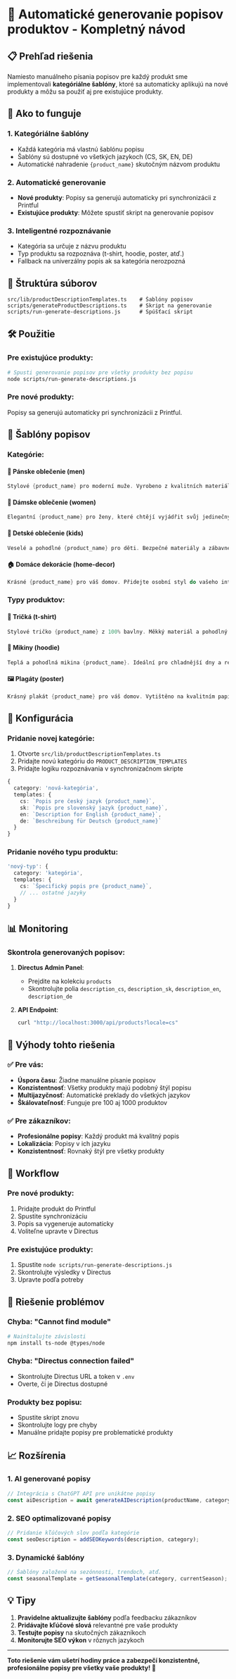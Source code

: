 # 🎯 Automatické generovanie popisov produktov - Kompletný návod

## 📋 Prehľad riešenia

Namiesto manuálneho písania popisov pre každý produkt sme implementovali **kategóriálne šablóny**, ktoré sa automaticky aplikujú na nové produkty a môžu sa použiť aj pre existujúce produkty.

## 🚀 Ako to funguje

### 1. **Kategóriálne šablóny**
- Každá kategória má vlastnú šablónu popisu
- Šablóny sú dostupné vo všetkých jazykoch (CS, SK, EN, DE)
- Automatické nahradenie `{product_name}` skutočným názvom produktu

### 2. **Automatické generovanie**
- **Nové produkty**: Popisy sa generujú automaticky pri synchronizácii z Printful
- **Existujúce produkty**: Môžete spustiť skript na generovanie popisov

### 3. **Inteligentné rozpoznávanie**
- Kategória sa určuje z názvu produktu
- Typ produktu sa rozpoznáva (t-shirt, hoodie, poster, atď.)
- Fallback na univerzálny popis ak sa kategória nerozpozná

## 📁 Štruktúra súborov

```
src/lib/productDescriptionTemplates.ts    # Šablóny popisov
scripts/generateProductDescriptions.ts    # Skript na generovanie
scripts/run-generate-descriptions.js      # Spúšťací skript
```

## 🛠️ Použitie

### Pre existujúce produkty:

```bash
# Spusti generovanie popisov pre všetky produkty bez popisu
node scripts/run-generate-descriptions.js
```

### Pre nové produkty:
Popisy sa generujú automaticky pri synchronizácii z Printful.

## 📝 Šablóny popisov

### Kategórie:

#### 👔 Pánske oblečenie (men)
```cs
Stylové {product_name} pro moderní muže. Vyrobeno z kvalitních materiálů pro maximální pohodlí a trvanlivost. Ideální pro každodenní nošení i speciální příležitosti.
```

#### 👗 Dámske oblečenie (women)
```cs
Elegantní {product_name} pro ženy, které chtějí vyjádřit svůj jedinečný styl. Kvalitní materiály a pečlivé zpracování zajišťují pohodlí a krásu.
```

#### 👶 Detské oblečenie (kids)
```cs
Veselé a pohodlné {product_name} pro děti. Bezpečné materiály a zábavné designy, které děti milují. Ideální pro aktivní děti.
```

#### 🏠 Domáce dekorácie (home-decor)
```cs
Krásné {product_name} pro váš domov. Přidejte osobní styl do vašeho interiéru s našimi originálními designy.
```

### Typy produktov:

#### 👕 Tričká (t-shirt)
```cs
Stylové tričko {product_name} z 100% bavlny. Měkký materiál a pohodlný střih zajišťují maximální pohodlí.
```

#### 🧥 Mikiny (hoodie)
```cs
Teplá a pohodlná mikina {product_name}. Ideální pro chladnější dny a relaxaci.
```

#### 🖼️ Plagáty (poster)
```cs
Krásný plakát {product_name} pro váš domov. Vytištěno na kvalitním papíru s živými barvami.
```

## 🔧 Konfigurácia

### Pridanie novej kategórie:

1. Otvorte `src/lib/productDescriptionTemplates.ts`
2. Pridajte novú kategóriu do `PRODUCT_DESCRIPTION_TEMPLATES`
3. Pridajte logiku rozpoznávania v synchronizačnom skripte

```typescript
{
  category: 'nová-kategória',
  templates: {
    cs: `Popis pre český jazyk {product_name}`,
    sk: `Popis pre slovenský jazyk {product_name}`,
    en: `Description for English {product_name}`,
    de: `Beschreibung für Deutsch {product_name}`
  }
}
```

### Pridanie nového typu produktu:

```typescript
'nový-typ': {
  category: 'kategória',
  templates: {
    cs: `Špecifický popis pre {product_name}`,
    // ... ostatné jazyky
  }
}
```

## 📊 Monitoring

### Skontrola generovaných popisov:

1. **Directus Admin Panel**:
   - Prejdite na kolekciu `products`
   - Skontrolujte polia `description_cs`, `description_sk`, `description_en`, `description_de`

2. **API Endpoint**:
   ```bash
   curl "http://localhost:3000/api/products?locale=cs"
   ```

## 🎯 Výhody tohto riešenia

### ✅ Pre vás:
- **Úspora času**: Žiadne manuálne písanie popisov
- **Konzistentnosť**: Všetky produkty majú podobný štýl popisu
- **Multijazyčnosť**: Automatické preklady do všetkých jazykov
- **Škálovateľnosť**: Funguje pre 100 aj 1000 produktov

### ✅ Pre zákazníkov:
- **Profesionálne popisy**: Každý produkt má kvalitný popis
- **Lokalizácia**: Popisy v ich jazyku
- **Konzistentnosť**: Rovnaký štýl pre všetky produkty

## 🔄 Workflow

### Pre nové produkty:
1. Pridajte produkt do Printful
2. Spustite synchronizáciu
3. Popis sa vygeneruje automaticky
4. Voliteľne upravte v Directus

### Pre existujúce produkty:
1. Spustite `node scripts/run-generate-descriptions.js`
2. Skontrolujte výsledky v Directus
3. Upravte podľa potreby

## 🚨 Riešenie problémov

### Chyba: "Cannot find module"
```bash
# Nainštalujte závislosti
npm install ts-node @types/node
```

### Chyba: "Directus connection failed"
- Skontrolujte Directus URL a token v `.env`
- Overte, či je Directus dostupné

### Produkty bez popisu:
- Spustite skript znovu
- Skontrolujte logy pre chyby
- Manuálne pridajte popisy pre problematické produkty

## 📈 Rozšírenia

### 1. **AI generované popisy**
```typescript
// Integrácia s ChatGPT API pre unikátne popisy
const aiDescription = await generateAIDescription(productName, category);
```

### 2. **SEO optimalizované popisy**
```typescript
// Pridanie kľúčových slov podľa kategórie
const seoDescription = addSEOKeywords(description, category);
```

### 3. **Dynamické šablóny**
```typescript
// Šablóny založené na sezónnosti, trendoch, atď.
const seasonalTemplate = getSeasonalTemplate(category, currentSeason);
```

## 💡 Tipy

1. **Pravidelne aktualizujte šablóny** podľa feedbacku zákazníkov
2. **Pridávajte kľúčové slová** relevantné pre vaše produkty
3. **Testujte popisy** na skutočných zákazníkoch
4. **Monitorujte SEO výkon** v rôznych jazykoch

---

**Toto riešenie vám ušetrí hodiny práce a zabezpečí konzistentné, profesionálne popisy pre všetky vaše produkty! 🎉** 